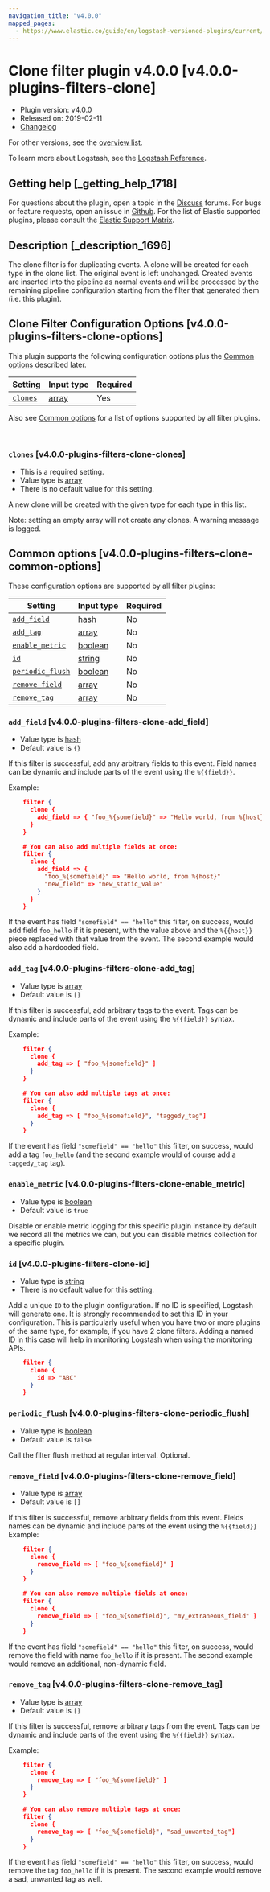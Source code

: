 ```yaml
---
navigation_title: "v4.0.0"
mapped_pages:
  - https://www.elastic.co/guide/en/logstash-versioned-plugins/current/v4.0.0-plugins-filters-clone.html
---
```


# Clone filter plugin v4.0.0 [v4.0.0-plugins-filters-clone]


* Plugin version: v4.0.0
* Released on: 2019-02-11
* [Changelog](https://github.com/logstash-plugins/logstash-filter-clone/blob/v4.0.0/CHANGELOG.md)

For other versions, see the [overview list](filter-clone-index.md).

To learn more about Logstash, see the [Logstash Reference](logstash://reference/index.md).

## Getting help [_getting_help_1718]

For questions about the plugin, open a topic in the [Discuss](http://discuss.elastic.co) forums. For bugs or feature requests, open an issue in [Github](https://github.com/logstash-plugins/logstash-filter-clone). For the list of Elastic supported plugins, please consult the [Elastic Support Matrix](https://www.elastic.co/support/matrix#matrix_logstash_plugins).


## Description [_description_1696]

The clone filter is for duplicating events. A clone will be created for each type in the clone list. The original event is left unchanged. Created events are inserted into the pipeline as normal events and will be processed by the remaining pipeline configuration starting from the filter that generated them (i.e. this plugin).


## Clone Filter Configuration Options [v4.0.0-plugins-filters-clone-options]

This plugin supports the following configuration options plus the [Common options](v4-0-0-plugins-filters-clone.md#v4.0.0-plugins-filters-clone-common-options) described later.

| Setting | Input type | Required |
| --- | --- | --- |
| [`clones`](v4-0-0-plugins-filters-clone.md#v4.0.0-plugins-filters-clone-clones) | [array](logstash://reference/configuration-file-structure.md#array) | Yes |

Also see [Common options](v4-0-0-plugins-filters-clone.md#v4.0.0-plugins-filters-clone-common-options) for a list of options supported by all filter plugins.

 

### `clones` [v4.0.0-plugins-filters-clone-clones]

* This is a required setting.
* Value type is [array](logstash://reference/configuration-file-structure.md#array)
* There is no default value for this setting.

A new clone will be created with the given type for each type in this list.

Note: setting an empty array will not create any clones. A warning message is logged.



## Common options [v4.0.0-plugins-filters-clone-common-options]

These configuration options are supported by all filter plugins:

| Setting | Input type | Required |
| --- | --- | --- |
| [`add_field`](v4-0-0-plugins-filters-clone.md#v4.0.0-plugins-filters-clone-add_field) | [hash](logstash://reference/configuration-file-structure.md#hash) | No |
| [`add_tag`](v4-0-0-plugins-filters-clone.md#v4.0.0-plugins-filters-clone-add_tag) | [array](logstash://reference/configuration-file-structure.md#array) | No |
| [`enable_metric`](v4-0-0-plugins-filters-clone.md#v4.0.0-plugins-filters-clone-enable_metric) | [boolean](logstash://reference/configuration-file-structure.md#boolean) | No |
| [`id`](v4-0-0-plugins-filters-clone.md#v4.0.0-plugins-filters-clone-id) | [string](logstash://reference/configuration-file-structure.md#string) | No |
| [`periodic_flush`](v4-0-0-plugins-filters-clone.md#v4.0.0-plugins-filters-clone-periodic_flush) | [boolean](logstash://reference/configuration-file-structure.md#boolean) | No |
| [`remove_field`](v4-0-0-plugins-filters-clone.md#v4.0.0-plugins-filters-clone-remove_field) | [array](logstash://reference/configuration-file-structure.md#array) | No |
| [`remove_tag`](v4-0-0-plugins-filters-clone.md#v4.0.0-plugins-filters-clone-remove_tag) | [array](logstash://reference/configuration-file-structure.md#array) | No |

### `add_field` [v4.0.0-plugins-filters-clone-add_field]

* Value type is [hash](logstash://reference/configuration-file-structure.md#hash)
* Default value is `{}`

If this filter is successful, add any arbitrary fields to this event. Field names can be dynamic and include parts of the event using the `%{{field}}`.

Example:

```json
    filter {
      clone {
        add_field => { "foo_%{somefield}" => "Hello world, from %{host}" }
      }
    }
```

```json
    # You can also add multiple fields at once:
    filter {
      clone {
        add_field => {
          "foo_%{somefield}" => "Hello world, from %{host}"
          "new_field" => "new_static_value"
        }
      }
    }
```

If the event has field `"somefield" == "hello"` this filter, on success, would add field `foo_hello` if it is present, with the value above and the `%{{host}}` piece replaced with that value from the event. The second example would also add a hardcoded field.


### `add_tag` [v4.0.0-plugins-filters-clone-add_tag]

* Value type is [array](logstash://reference/configuration-file-structure.md#array)
* Default value is `[]`

If this filter is successful, add arbitrary tags to the event. Tags can be dynamic and include parts of the event using the `%{{field}}` syntax.

Example:

```json
    filter {
      clone {
        add_tag => [ "foo_%{somefield}" ]
      }
    }
```

```json
    # You can also add multiple tags at once:
    filter {
      clone {
        add_tag => [ "foo_%{somefield}", "taggedy_tag"]
      }
    }
```

If the event has field `"somefield" == "hello"` this filter, on success, would add a tag `foo_hello` (and the second example would of course add a `taggedy_tag` tag).


### `enable_metric` [v4.0.0-plugins-filters-clone-enable_metric]

* Value type is [boolean](logstash://reference/configuration-file-structure.md#boolean)
* Default value is `true`

Disable or enable metric logging for this specific plugin instance by default we record all the metrics we can, but you can disable metrics collection for a specific plugin.


### `id` [v4.0.0-plugins-filters-clone-id]

* Value type is [string](logstash://reference/configuration-file-structure.md#string)
* There is no default value for this setting.

Add a unique `ID` to the plugin configuration. If no ID is specified, Logstash will generate one. It is strongly recommended to set this ID in your configuration. This is particularly useful when you have two or more plugins of the same type, for example, if you have 2 clone filters. Adding a named ID in this case will help in monitoring Logstash when using the monitoring APIs.

```json
    filter {
      clone {
        id => "ABC"
      }
    }
```


### `periodic_flush` [v4.0.0-plugins-filters-clone-periodic_flush]

* Value type is [boolean](logstash://reference/configuration-file-structure.md#boolean)
* Default value is `false`

Call the filter flush method at regular interval. Optional.


### `remove_field` [v4.0.0-plugins-filters-clone-remove_field]

* Value type is [array](logstash://reference/configuration-file-structure.md#array)
* Default value is `[]`

If this filter is successful, remove arbitrary fields from this event. Fields names can be dynamic and include parts of the event using the `%{{field}}` Example:

```json
    filter {
      clone {
        remove_field => [ "foo_%{somefield}" ]
      }
    }
```

```json
    # You can also remove multiple fields at once:
    filter {
      clone {
        remove_field => [ "foo_%{somefield}", "my_extraneous_field" ]
      }
    }
```

If the event has field `"somefield" == "hello"` this filter, on success, would remove the field with name `foo_hello` if it is present. The second example would remove an additional, non-dynamic field.


### `remove_tag` [v4.0.0-plugins-filters-clone-remove_tag]

* Value type is [array](logstash://reference/configuration-file-structure.md#array)
* Default value is `[]`

If this filter is successful, remove arbitrary tags from the event. Tags can be dynamic and include parts of the event using the `%{{field}}` syntax.

Example:

```json
    filter {
      clone {
        remove_tag => [ "foo_%{somefield}" ]
      }
    }
```

```json
    # You can also remove multiple tags at once:
    filter {
      clone {
        remove_tag => [ "foo_%{somefield}", "sad_unwanted_tag"]
      }
    }
```

If the event has field `"somefield" == "hello"` this filter, on success, would remove the tag `foo_hello` if it is present. The second example would remove a sad, unwanted tag as well.



